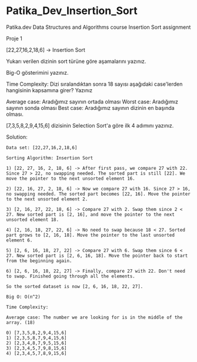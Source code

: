 # Patika_Dev_Insertion_Sort
Patika.dev Data Structures and Algorithms course Insertion Sort assignment

Proje 1

[22,27,16,2,18,6] -> Insertion Sort

Yukarı verilen dizinin sort türüne göre aşamalarını yazınız.

Big-O gösterimini yazınız.

Time Complexity: Dizi sıralandıktan sonra 18 sayısı aşağıdaki case'lerden hangisinin kapsamına girer? Yazınız

Average case: Aradığımız sayının ortada olması
Worst case: Aradığımız sayının sonda olması
Best case: Aradığımız sayının dizinin en başında olması.

[7,3,5,8,2,9,4,15,6] dizisinin Selection Sort'a göre ilk 4 adımını yazınız.

Solution:

    Data set: [22,27,16,2,18,6]

    Sorting Algorithm: Insertion Sort

    1) [22, 27, 16, 2, 18, 6] -> After first pass, we compare 27 with 22. Since 27 > 22, no swapping needed. The sorted part is still [22]. We move the pointer to the next unsorted element 16.

    2) [22, 16, 27, 2, 18, 6] -> Now we compare 27 with 16. Since 27 > 16, no swapping needed. The sorted part becomes [22, 16]. Move the pointer to the next unsorted element 2.

    3) [2, 16, 27, 22, 18, 6] -> Compare 27 with 2. Swap them since 2 < 27. New sorted part is [2, 16], and move the pointer to the next unsorted element 18.

    4) [2, 16, 18, 27, 22, 6] -> No need to swap because 18 < 27. Sorted part grows to [2, 16, 18]. Move the pointer to the last unsorted element 6.

    5) [2, 6, 16, 18, 27, 22] -> Compare 27 with 6. Swap them since 6 < 27. New sorted part is [2, 6, 16, 18]. Move the pointer back to start from the beginning again.

    6) [2, 6, 16, 18, 22, 27] -> Finally, compare 27 with 22. Don't need to swap. Finished going through all the elements.

    So the sorted dataset is now [2, 6, 16, 18, 22, 27].

    Big O: O(n^2)

    Time Complexity:

    Average case: The number we are looking for is in the middle of the array. (18)

    0) [7,3,5,8,2,9,4,15,6]
    1) [2,3,5,8,7,9,4,15,6]
    2) [2,3,4,8,7,9,5,15,6]
    3) [2,3,4,5,7,9,8,15,6]
    4) [2,3,4,5,7,8,9,15,6]
